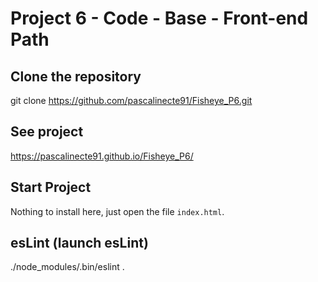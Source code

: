 # Project 6 - Code - Base - Front-end Path

## Clone the repository

git clone <https://github.com/pascalinecte91/Fisheye_P6.git>

## See project  

<https://pascalinecte91.github.io/Fisheye_P6/>

## Start Project

Nothing to install here, just open the file `index.html`.

## esLint (launch esLint)

./node_modules/.bin/eslint .
